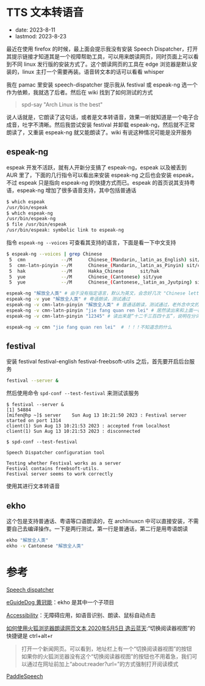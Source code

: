 # TTS 文本转语音
- date: 2023-8-11
- lastmod: 2023-8-23

最近在使用 firefox 的时候，最上面会提示我没有安装 Speech Dispatcher，打开其提示链接才知道其是一个视障帮助工具，可以用来朗读网页，同时页面上可以看到不同 linux 发行版的安装方式了。这个朗读网页的工具在 edge 浏览器是默认安装的，linux 主打一个需要再装。语音转文本的话可以看看 whisper

我在 pamac 里安装 speech-dispatcher 提示我从 festival 或 espeak-ng 选一个作为依赖，我就选了后者。然后在 wiki 找到了如何测试的方式

> spd-say "Arch Linux is the best"

说人话就是，它朗读了这句话，或者是文本转语音，效果一听就知道是一个电子合成音，吐字不清晰。然后我尝试安装 festival 并卸载 espeak-ng，然后就不正常朗读了，又重装 espeak-ng 就又能朗读了。wiki 有说这种情况可能是没开服务

## espeak-ng

espeak 开发不活跃，就有人开新分支搞了 espeak-ng，espeak 以及被丢到 AUR 里了，下面的几行指令可以看出来安装 espeak-ng 之后也会安装 espeak，不过 espeak 只是指向 espeak-ng 的快捷方式而已。espeak 的首页说其支持粤语，espeak-ng 增加了很多语音支持，其中包括普通话

```bash
$ which espeak
/usr/bin/espeak
$ which espeak-ng
/usr/bin/espeak-ng
$ file /usr/bin/espeak
/usr/bin/espeak: symbolic link to espeak-ng
```

指令 `espeak-ng --voices` 可查看其支持的语言，下面是看一下中文支持

```bash
$ espeak-ng --voices | grep Chinese
 5  cmn             --/M      Chinese_(Mandarin,_latin_as_English) sit/cmn              (zh-cmn 5)(zh 5)
 5  cmn-latn-pinyin --/M      Chinese_(Mandarin,_latin_as_Pinyin) sit/cmn-Latn-pinyin  (zh-cmn 5)(zh 5)
 5  hak             --/M      Hakka_Chinese      sit/hak              
 5  yue             --/M      Chinese_(Cantonese) sit/yue              (zh-yue 5)(zh 8)
 5  yue             --/M      Chinese_(Cantonese,_latin_as_Jyutping) sit/yue-Latn-jyutping (zh-yue 5)(zh 8)
```

```bash
espeak-ng "解放全人类" # 由于没有指定语言，默认为英文，会念好几次 "Chinese letter"
espeak-ng -v yue "解放全人类" # 粤语朗读，测试通过
espeak-ng -v cmn-latn-pinyin "解放全人类" # 普通话朗读，测试通过，老外念中文的那种感觉
espeak-ng -v cmn-latn-pinyin "jie fang quan ren lei" # 居然读出来和上面一样，看样子声调掌握的还可以
espeak-ng -v cmn-latn-pinyin "12345" # 读出来是“十二千三百四十五”，说明在分词上是按照英文的三位数字拆分的

espeak-ng -v cmn "jie fang quan ren lei"  # ！！！不知道念的什么
```

## festival

安装 festival festival-english festival-freebsoft-utils 之后，首先要开启后台服务

```bash
festival --server &
```

然后使用命令 `spd-conf --test-festival` 来测试该服务

```
$ festival --server &
[1] 54884
[mifen@hp ~]$ server    Sun Aug 13 10:21:50 2023 : Festival server started on port 1314
client(1) Sun Aug 13 10:21:53 2023 : accepted from localhost
client(1) Sun Aug 13 10:21:53 2023 : disconnected

$ spd-conf --test-festival

Speech Dispatcher configuration tool

Testing whether Festival works as a server
Festival contains freebsoft-utils.
Festival server seems to work correctly
```

使用其进行文本转语音

## ekho

这个包是支持普通话、粤语等口语朗读的，在 archlinuxcn 中可以直接安装，不需要自己去编译操作。一下是两行测试，第一行是普通话，第二行是用粤语朗读

```bash
ekho "解放全人类"
ekho -v Cantonese "解放全人类"
```

# 参考

[Speech dispatcher](https://wiki.archlinux.org/title/Speech_dispatcher)

[eGuideDog 黄冠能](http://www.eguidedog.net/cn/index.php)：ekho 是其中一个子项目

[Accessibility](https://wiki.archlinux.org/title/List_of_applications/Other#Accessibility)：无障碍应用，如语音识别、朗读、鼠标自动点击

[如何使用火狐浏览器朗读网页文本 2020年5月5日 逸云蓝天](https://www.eskysky.com/1701.html):“切换阅读器视图”的快捷键是 ctrl+alt+r
> 打开一个新闻网页。可以看到，地址栏上有一个“切换阅读器视图”的按钮
> 如果你的火狐浏览器没有这个“切换阅读器视图”的按钮也不用着急，我们可以通过在网址前加上“about:reader?url=”的方式强制打开阅读模式

[PaddleSpeech](https://gitee.com/paddlepaddle/PaddleSpeech)
